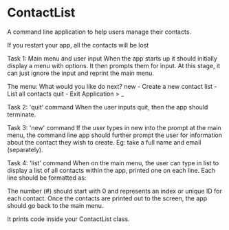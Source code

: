 # ContactList

A command line application to help users manage their contacts.

If you restart your app, all the contacts will be lost

Task 1: Main menu and user input
When the app starts up it should initially display a menu with options. It then prompts them for input. At this stage, it can just ignore the input and reprint the main menu.

The menu: What would you like do next? new - Create a new contact list - List all contacts quit - Exit Application > _

Task 2: 'quit' command
When the user inputs quit, then the app should terminate. 

Task 3: 'new' command
If the user types in new into the prompt at the main menu, the command line app should further prompt the user for information about the contact they wish to create. Eg: take a full name and email (separately).

Task 4: 'list' command
When on the main menu, the user can type in list to display a list of all contacts within the app, printed one on each line. Each line should be formatted as:

The number (#) should start with 0 and represents an index or unique ID for each contact. Once the contacts are printed out to the screen, the app should go back to the main menu.

It prints code inside your ContactList class.
